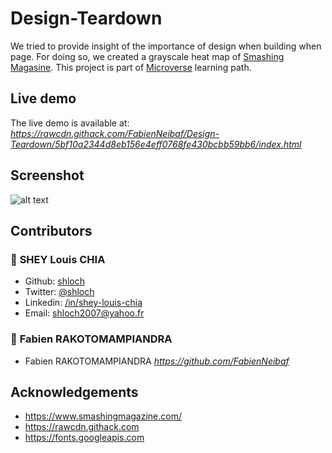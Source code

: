 # Design-Teardown

We tried to provide insight of the importance of design when building when page.
For doing so, we created a grayscale heat map of [Smashing Magasine](https://www.smashingmagazine.com/).
This project is part of [Microverse](https://www.microverse.org/) learning path.


## Live demo

The live demo is available at:
_https://rawcdn.githack.com/FabienNeibaf/Design-Teardown/5bf10a2344d8eb156e4eff0768fe430bcbb59bb6/index.html_

## Screenshot
![alt text](https://github.com/FabienNeibaf/Design-Teardown/blob/master/assets/images/design.gif)

## Contributors

### 👤 **SHEY Louis CHIA**

- Github: [shloch](https://github.com/shloch)
- Twitter: [@shloch](https://twitter.com/shloch)
- Linkedin: [/in/shey-louis-chia](https://www.linkedin.com/in/shey-louis-chia)
- Email: shloch2007@yahoo.fr

### 👤 **Fabien RAKOTOMAMPIANDRA**
- Fabien RAKOTOMAMPIANDRA _https://github.com/FabienNeibaf_

## Acknowledgements
- https://www.smashingmagazine.com/
- https://rawcdn.githack.com
- https://fonts.googleapis.com
